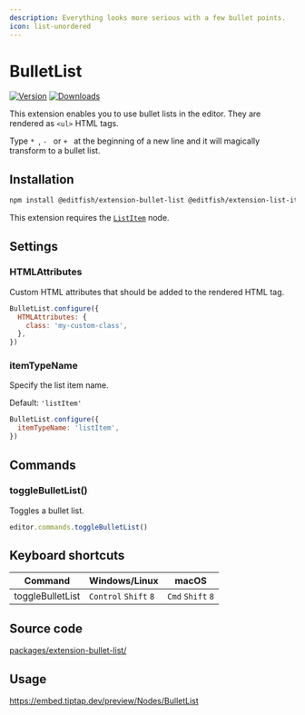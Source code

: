 ```yaml
---
description: Everything looks more serious with a few bullet points.
icon: list-unordered
---
```


# BulletList
[![Version](https://img.shields.io/npm/v/@editfish/extension-bullet-list.svg?label=version)](https://www.npmjs.com/package/@editfish/extension-bullet-list)
[![Downloads](https://img.shields.io/npm/dm/@editfish/extension-bullet-list.svg)](https://npmcharts.com/compare/@editfish/extension-bullet-list?minimal=true)

This extension enables you to use bullet lists in the editor. They are rendered as `<ul>` HTML tags.

Type <code>*&nbsp;</code>, <code>-&nbsp;</code> or <code>+&nbsp;</code> at the beginning of a new line and it will magically transform to a bullet list.

## Installation
```bash
npm install @editfish/extension-bullet-list @editfish/extension-list-item
```

This extension requires the [`ListItem`](/api/nodes/list-item) node.

## Settings

### HTMLAttributes
Custom HTML attributes that should be added to the rendered HTML tag.

```js
BulletList.configure({
  HTMLAttributes: {
    class: 'my-custom-class',
  },
})
```

### itemTypeName
Specify the list item name.

Default: `'listItem'`

```js
BulletList.configure({
  itemTypeName: 'listItem',
})
```

## Commands

### toggleBulletList()
Toggles a bullet list.

```js
editor.commands.toggleBulletList()
```

## Keyboard shortcuts
| Command          | Windows/Linux                   | macOS                       |
| ---------------- | ------------------------------- | --------------------------- |
| toggleBulletList | `Control`&nbsp;`Shift`&nbsp;`8` | `Cmd`&nbsp;`Shift`&nbsp;`8` |

## Source code
[packages/extension-bullet-list/](https://github.com/ueberdosis/tiptap/blob/main/packages/extension-bullet-list/)

## Usage
https://embed.tiptap.dev/preview/Nodes/BulletList

